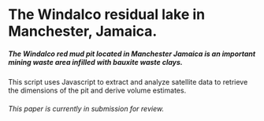 # The Windalco residual lake in Manchester, Jamaica.

##### The Windalco red mud pit located in Manchester Jamaica is an important mining waste area infilled with bauxite waste clays.
This script uses Javascript to extract and analyze satellite data to retrieve the dimensions of the pit and derive volume estimates.

###### This paper is currently in submission for review.

